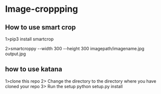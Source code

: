 # Image-croppping

## How to use smart crop

1>pip3 install smartcrop

2>smartcroppy --width 300 --height 300 imagepath/imagename.jpg output.jpg 

## how to use katana

1>clone this repo
2> Change the directory to the directory where you have cloned your repo
3> Run the setup
python setup.py install

